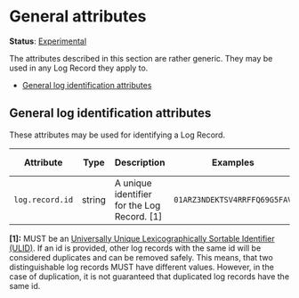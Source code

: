 # General attributes

**Status**: [Experimental](../../document-status.md)

The attributes described in this section are rather generic.
They may be used in any Log Record they apply to.

<!-- Re-generate TOC with `markdown-toc --no-first-h1 -i` -->

<!-- toc -->

- [General log identification attributes](#general-log-identification-attributes)

<!-- tocstop -->

## General log identification attributes

These attributes may be used for identifying a Log Record.

<!-- semconv log.record -->
| Attribute  | Type | Description  | Examples  | Requirement Level |
|---|---|---|---|---|
| `log.record.id` | string | A unique identifier for the Log Record. [1] | `01ARZ3NDEKTSV4RRFFQ69G5FAV` | Recommended |

**[1]:** MUST be an [Universally Unique Lexicographically Sortable Identifier (ULID)](https://github.com/ulid/spec). If an id is provided, other log records with the same id will be considered duplicates and can be removed safely. This means, that two distinguishable log records MUST have different values. However, in the case of duplication, it is not guaranteed that duplicated log records have the same id.
<!-- endsemconv -->
